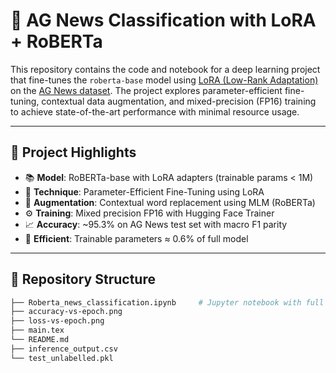 # 📰 AG News Classification with LoRA + RoBERTa

This repository contains the code and notebook for a deep learning project that fine-tunes the `roberta-base` model using [LoRA (Low-Rank Adaptation)](https://arxiv.org/abs/2106.09685) on the [AG News dataset](https://huggingface.co/datasets/ag_news). The project explores parameter-efficient fine-tuning, contextual data augmentation, and mixed-precision (FP16) training to achieve state-of-the-art performance with minimal resource usage.

---

## 🚀 Project Highlights

- 📚 **Model**: RoBERTa-base with LoRA adapters (trainable params < 1M)
- 🧠 **Technique**: Parameter-Efficient Fine-Tuning using LoRA
- 🔁 **Augmentation**: Contextual word replacement using MLM (RoBERTa)
- ⚙️ **Training**: Mixed precision FP16 with Hugging Face Trainer
- 📈 **Accuracy**: ~95.3% on AG News test set with macro F1 parity
- 💾 **Efficient**: Trainable parameters ≈ 0.6% of full model

---

## 📂 Repository Structure

```bash
├── Roberta_news_classification.ipynb     # Jupyter notebook with full implementation
├── accuracy-vs-epoch.png         
├── loss-vs-epoch.png             
├── main.tex                     
└── README.md
├── inference_output.csv                   
└── test_unlabelled.pkl
